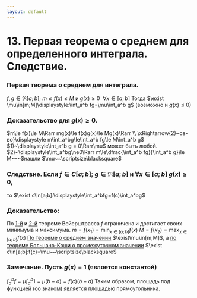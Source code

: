 ```yaml
---
layout: default
---
```

# 13. Первая теорема о среднем для определенного интеграла. Следствие.

### Первая теорема о среднем для интеграла.
$f,g\in\Re[a;b];~m\le f(x)\le M$ и $g(x)\ge0~~\forall x\in [a;b]$
Тогда $\exist \mu\in[m;M]\displaystyle:\int_a^b fg=\mu\int_a^b g$ $\big($возможно и $g(x)\le0\big)$

### Доказательство для $g(x)\ge0$.
$m\le f(x)\le M\Rarr mg(x)\le f(x)g(x)\le Mg(x)\Rarr
\\
\xRightarrow{2)~св-во}\displaystyle m\int_a^bg\le\int_a^b fg\le M\int_a^b g$
$1)~\displaystyle\int_a^b g = 0\Rarr\mu$ может быть любой.
$2)~\displaystyle\int_a^bg\ne0\Rarr m\le\dfrac{\int_a^b fg}{\int_a^b g}\le M~-~$нашли $\mu~~\scriptsize\blacksquare$

### Следствие. Если $f\in C[a;b];~g\in\Re[a;b]$ и $\forall x\in[a;b] ~g(x)\ge0$,
то $\exist c\in[a;b]:\displaystyle\int_a^bfg=f(c)\int_a^bg$

### Доказательство:
По [$1$-й](https://www.notion.so/4357e28572224d38bd413a03db3d2f6b?pvs=21) и [2-й](https://www.notion.so/4357e28572224d38bd413a03db3d2f6b?pvs=21) теореме Вейерштрасса $f$ ограничена и достигает своих минимума и максимума.
$m=f(x_1)=\displaystyle\min_{x\in[a;b]} f(x)$
$M=f(x_2)=\displaystyle\max_{x\in[a;b]} f(x)$
[По теореме о среднем значении](05-03-24.md) $\exist\mu\in[m;M]$, а [по теореме Больцано-Коши о промежуточном значении](https://www.notion.so/4357e28572224d38bd413a03db3d2f6b?pvs=21) $\exist c\in[a;b]:f(c)=\mu~~\scriptsize\blacksquare$

### Замечание. Пусть $g(x)\equiv1$ (является константой)
$\displaystyle\int_a^bf=\mu\int_a^b1=\mu(b-a)=f(c)(b-a)$
Таким образом, площадь под функцией (со знаком) является площадью прямоугольника.